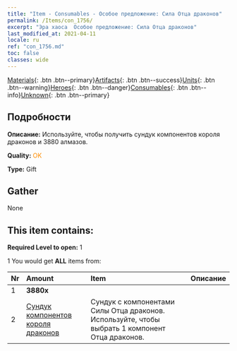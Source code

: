 ```yaml
---
title: "Item - Consumables - Особое предложение: Сила Отца драконов"
permalink: /Items/con_1756/
excerpt: "Эра хаоса  Особое предложение: Сила Отца драконов"
last_modified_at: 2021-04-11
locale: ru
ref: "con_1756.md"
toc: false
classes: wide
---
```

 [Materials](/ru/Items/){: .btn .btn--primary}[Artifacts](/ru/Items/Artifacts/){: .btn .btn--success}[Units](/ru/Items/Units/){: .btn .btn--warning}[Heroes](/ru/Items/Heroes/){: .btn .btn--danger}[Consumables](/ru/Items/Consumables/){: .btn .btn--info}[Unknown](/ru/Items/Unknown/){: .btn .btn--primary}

## Подробности
 **Описание:** Используйте, чтобы получить сундук компонентов короля драконов и 3880 алмазов.

 **Quality:** <span style="color: #FF8C00">OK</span>

 **Type:** Gift

## Gather

  None

## This item contains:

 **Required Level to open:** 1

 1 You would get **ALL** items  from:

  | Nr | Amount |     Item    | Описание |
  |:---|:-------|:------------|:-----------:|
  | 1 |  **3880x** | <i class="fas fa-gem"/> |  | 
  | 2 | [Сундук компонентов короля драконов](/ru/Items/con_1348/) | Сундук с компонентами Силы Отца драконов. Используйте, чтобы выбрать 1 компонент Отца драконов. | 
